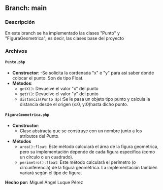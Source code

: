 

## Branch: main

### Descripción
En este branch se ha implementado las clases "Punto" y "FiguraGeometrica", es decir, las clases base del proyecto

### Archivos

#### `Punto.php`
- **Constructor**:
  -Se solicita la cordenada "x" e "y" para así saber donde colocar el punto. Son de tipo Float.
- **Métodos**:
  - `getX()`: Devuelve el valor "x" del punto
  - `getY()`: Devuelve el valor "y" del punto
  - `distancia(Punto $p)`:Se le pasa un objeto tipo punto y calcula la distancia desde el origen (x:0, y:0)hasta dicho punto.

#### `FiguraGeometrica.php`
- **Constructor**:
  - Clase abstracta que se construye con un nombre junto a los atributos del Punto.
- **Métodos**
  - `area():float`: Este método calculará el área de la figura geométrica, pero su implementación depende de cada figura específica (como un círculo o un cuadrado).
  - `perimetro():float`: Este método calculará el perímetro (o circunferencia) de la figura geométrica. La implementación también variará según el tipo de figura.

**Hecho por:** Miguel Ángel Luque Pérez
